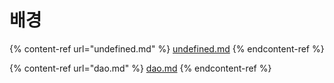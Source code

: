 # 배경

{% content-ref url="undefined.md" %}
[undefined.md](undefined.md)
{% endcontent-ref %}

{% content-ref url="dao.md" %}
[dao.md](dao.md)
{% endcontent-ref %}
